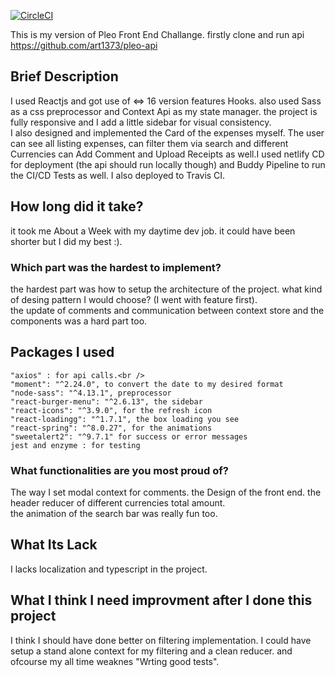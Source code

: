 [![CircleCI](https://circleci.com/gh/art1373/Pleo-FrontChallenge.svg)](https://https://github.com/art1373?tab=repositories)

This is my version of Pleo Front End Challange.
firstly clone and run api https://github.com/art1373/pleo-api
## Brief Description

I used Reactjs and got use of <=> 16 version features Hooks. also used Sass as a css preprocessor and Context Api as my state manager.
the project is fully responsive and I add a little sidebar for visual consistency.<br /> I also designed and implemented the Card of the expenses myself.
The user can see all listing expenses, can filter them via search and different Currencies
can Add Comment and Upload Receipts as well.I used netlify CD for deployment (the api should run locally though) and Buddy Pipeline to run the CI/CD Tests as well. I also deployed to Travis CI.
## How long did it take?
  it took me About a Week with my daytime dev job. it could have been shorter but I did my best :).

### Which part was the hardest to implement? 
the hardest part was how to setup the architecture of the project. what kind of desing pattern I would choose? (I went with feature first).<br />
the update of comments and communication between context store and the components was a hard part too.
## Packages I used
    "axios" : for api calls.<br /> 
    "moment": "^2.24.0", to convert the date to my desired format
    "node-sass": "^4.13.1", preprocessor
    "react-burger-menu": "^2.6.13", the sidebar
    "react-icons": "^3.9.0", for the refresh icon
    "react-loadingg": "^1.7.1", the box loading you see
    "react-spring": "^8.0.27", for the animations
    "sweetalert2": "^9.7.1" for success or error messages
    jest and enzyme : for testing

### What functionalities are you most proud of?
The way I set modal context for comments. the Design of the front end. the header reducer of different currencies total amount.<br />
the animation of the search bar was really fun too.
## What Its Lack 
I lacks localization and typescript in the project. 

## What I think I need improvment after I done this project
I think I should have done better on filtering implementation. I could have setup a stand alone context for my filtering and a clean reducer. and ofcourse my all time weaknes "Wrting good tests".
